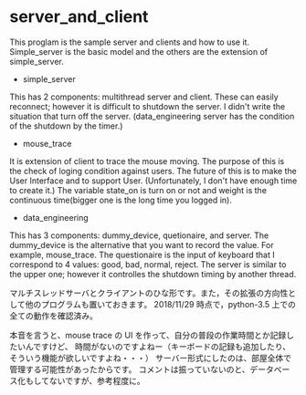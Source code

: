# server_and_client
This proglam is the sample server and clients and how to use it.
Simple_server is the basic model and the others are the extension of simple_server.

- simple_server

This has 2 components: multithread server and client.
These can easily reconnect; however it is difficult to shutdown the server.
I didn't write the situation that turn off the server.
(data_engineering server has the condition of the shutdown by the timer.)

- mouse_trace

It is extension of client to trace the mouse moving.
The purpose of this is the check of loging condition against users.
The future of this is to make the User Interface and to support User.
(Unfortunately, I don't have enough time to create it.)
The variable state_on is turn on or not and weight is the continuous time(bigger one is the long time you logged in).

- data_engineering

This has 3 components: dummy_device, quetionaire, and server.
The dummy_device is the alternative that you want to record the value. For example, mouse_trace.
The questionaire is the input of keyboard that I correspond to 4 values: good, bad, normal, reject.
The server is similar to the upper one; however it controlles the shutdown timing by another thread.


マルチスレッドサーバとクライアントのひな形です。また，その拡張の方向性として他のプログラムも置いておきます。
2018/11/29 時点で，python-3.5 上での全ての動作を確認済み。

本音を言うと、mouse trace の UI を作って、自分の普段の作業時間とか記録したいんですけど、
時間がないのですよねー（キーボードの記録も追加したり、そういう機能が欲しいですよね・・・）
サーバー形式にしたのは、部屋全体で管理する可能性があったからです。
コメントは振っていないのと、データベース化もしてないですが、参考程度に。
